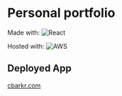 # Personal portfolio

Made with:
![React](https://img.shields.io/badge/react-%2320232a.svg?style=for-the-badge&logo=react&logoColor=%2361DAFB)

Hosted with:
![AWS](https://img.shields.io/badge/AWS-%23FF9900.svg?style=for-the-badge&logo=amazon-aws&logoColor=white) 

## Deployed App

[cbarkr.com](https://www.cbarkr.com/)
